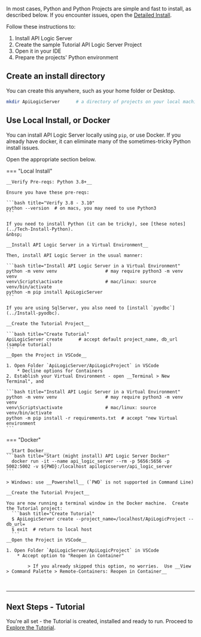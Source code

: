 In most cases, Python and Python Projects are simple and fast to install, as described below.  If you encounter issues, open the [Detailed Install](../Install).

Follow these instructions to:

1. Install API Logic Server
2. Create the sample Tutorial API Logic Server Project
3. Open it in your IDE
4. Prepare the projects' Python environment


## Create an install directory

You can create this anywhere, such as your home folder or Desktop.

```bash title="Create an install directory"
mkdir ApiLogicServer      # a directory of projects on your local machine
```

## Use Local Install, or Docker

You can install API Logic Server locally using `pip`, or use Docker.  If you already have docker, it can eliminate many of the sometimes-tricky Python install issues.

Open the appropriate section below.

=== "Local Install"

    __Verify Pre-reqs: Python 3.8+__

    Ensure you have these pre-reqs:

    ```bash title="Verify 3.8 - 3.10"
    python --version  # on macs, you may need to use Python3
    ```

    If you need to install Python (it can be tricky), see [these notes](../Tech-Install-Python).
    &nbsp;

    __Install API Logic Server in a Virtual Environment__

    Then, install API Logic Server in the usual manner:

    ```bash title="Install API Logic Server in a Virtual Environment"
    python -m venv venv                  # may require python3 -m venv venv
    venv\Scripts\activate                # mac/linux: source venv/bin/activate
    python -m pip install ApiLogicServer
    ```

    If you are using SqlServer, you also need to [install `pyodbc`](../Install-pyodbc).

    __Create the Tutorial Project__

    ```bash title="Create Tutorial"
    ApiLogicServer create      # accept default project_name, db_url (sample tutorial)
    ```
    __Open the Project in VSCode__

    1. Open Folder `ApiLogicServer/ApiLogicProject` in VSCode
        * Decline options for Containers
    2. Establish your Virtual Environment - open __Terminal > New Terminal", and

    ```bash title="Install API Logic Server in a Virtual Environment"
    python -m venv venv                  # may require python3 -m venv venv
    venv\Scripts\activate                # mac/linux: source venv/bin/activate
    python -m pip install -r requirements.txt  # accept "new Virtual environment
    ```


=== "Docker"

    __Start Docker__
    ```bash title="Start (might install) API Logic Server Docker"
      docker run -it --name api_logic_server --rm -p 5656:5656 -p 5002:5002 -v ${PWD}:/localhost apilogicserver/api_logic_server
    ```

    > Windows: use __Powershell__ (`PWD` is not supported in Command Line)

    __Create the Tutorial Project__

    You are now running a terminal window in the Docker machine.  Create the Tutorial project:
      ```bash title="Create Tutorial"
      $ ApiLogicServer create --project_name=/localhost/ApiLogicProject --db_url=
      $ exit  # return to local host 
      ```
    __Open the Project in VSCode__

    1. Open Folder `ApiLogicServer/ApiLogicProject` in VSCode
        * Accept option to "Reopen in Container"

            > If you already skipped this option, no worries.  Use __View > Command Palette > Remote-Containers: Reopen in Container__


&nbsp;

---


## Next Steps - Tutorial

You're all set - the Tutorial is created, installed and ready to run.  Proceed to [Explore the Tutorial](../Tutorial).
